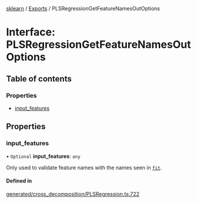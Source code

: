 [sklearn](../readme.md) / [Exports](../modules.md) / PLSRegressionGetFeatureNamesOutOptions

# Interface: PLSRegressionGetFeatureNamesOutOptions

## Table of contents

### Properties

- [input\_features](PLSRegressionGetFeatureNamesOutOptions.md#input_features)

## Properties

### input\_features

• `Optional` **input\_features**: `any`

Only used to validate feature names with the names seen in [`fit`](#sklearn.cross_decomposition.PLSRegression.fit "sklearn.cross_decomposition.PLSRegression.fit").

#### Defined in

[generated/cross_decomposition/PLSRegression.ts:722](https://github.com/transitive-bullshit/scikit-learn-ts/blob/367336a/packages/sklearn/src/generated/cross_decomposition/PLSRegression.ts#L722)

